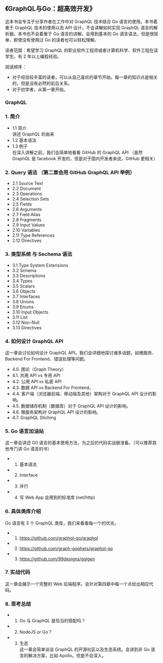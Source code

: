 ## 《GraphQL与Go：超高效开发》
这本书会专注于分享作者在工作中对 GraphQL 技术结合 Go 语言的使用。本书着重于 GraphQL 技术的使用以及 API 设计，不会讲解如何实现 GraphQL 语言的解析器。本书也不会着重于 Go 语言的讲解。会用到基本的 Go 语言语法，但是很简单，即使没有使用过 Go 的读者也可以轻松理解。

读者范围：希望学习 GraphQL 的职业软件工程师或者计算机科学、软件工程在读学生。有 2 年以上编程经验。

阅读顺序：
- 对于经验较丰富的读者，可以从自己喜欢的章节开始。每一章的知识点是相关的，但是没有必然的前后关系。
- 对于初学者，从第一章开始。

### GraphQL
### 1. 简介
  - 1.1 简介  
        讲述 GraphQL 的由来
  - 1.2 基本语法
  - 1.3 例子  
        在深入讲解之前，我们会简单地看看 GitHub 的 GraphQL API （虽然 GraphQL 是 facebook 开发的，但是对于国内开发者来说，GitHub 更相关）

### 2. Query 语法 （第二章会用 GitHub GraphQL API 举例）
  - 2.1 Source Text
  - 2.2 Document
  - 2.3 Operations
  - 2.4 Selection Sets
  - 2.5 Fields
  - 2.6 Arguments
  - 2.7 Field Alias
  - 2.8 Fragments
  - 2.9 Input Values
  - 2.10 Variables
  - 2.11 Type References
  - 2.12 Directives

### 3. 类型系统 与 Sechema 语法
  - 3.1 Type System Extensions
  - 3.2 Schema
  - 3.3 Descriptions
  - 3.4 Types
  - 3.5 Scalars
  - 3.6 Objects
  - 3.7 Interfaces
  - 3.8 Unions
  - 3.9 Enums
  - 3.10 Input Objects
  - 3.11 List
  - 3.12 Non-Null
  - 3.13 Directives

### 4. 如何设计 GraphQL API
这一章会讨论如何设计 GraphQL API。我们会详细地探讨诸多话题，如微服务、Backend For Frontend、错误处理等问题。
  - 4.0. 图论（Graph Theory）
  - 4.1. 共用 API vs 专用 API
  - 4.2. 公用 API vs 私密 API
  - 4.3. 数据 API vs Backend For Frontend。
  - 4.4. 客户端（浏览器前端、移动端及其他）架构对于 GraphQL API 设计的影响。
  - 4.5. 数据储存机制（数据库）对于 GraphQL API 设计的影响。
  - 4.6. 微服务架构对 GraphQL API 设计的影响。
  - 4.7. GraphQL Stiching

### 5. Go 语言加油站
这一章会讲述 G0 语言的基本使用方法，为之后的代码实战做准备。（可以推荐其他专门讲 Go 语言的书）
- 1. 基本语法
- 2. Interface
- 3. 并行
- 4. 写 Web App 会用到的标准库 (net/http)

### 6. 具体类库介绍  
Go 语言有 3 个 GraphQL 类库，我们来看看每一个的优劣。
- 1. https://github.com/graphql-go/graphql
- 2. https://github.com/graph-gophers/graphql-go
- 3. https://github.com/99designs/gqlgen

### 7. 实战代码  
这一章会展示一个完整的 Web 后端程序。会针对第四章中每一个点给出相应代码。

### 8. 思考总结
- 1. Go 与 GraphQL 是恰当的搭配吗？
- 2. NodeJS or Go？
- 3. 生态  
这一章会简单谈谈 GraphQL 的开源社区以及生态系统。会讲到非 Go 语言的解决方案，比如 Apollo。但是不会深入。
